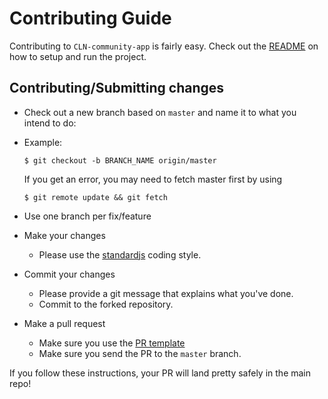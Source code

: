 # Contributing Guide
 Contributing to `CLN-community-app` is fairly easy.
 Check out the [README](https://github.com/ColuLocalNetwork/CLN-community-app/blob/master/README.md) on how to setup and run the project.
 ## Contributing/Submitting changes
 - Check out a new branch based on <code>master</code> and name it to what you intend to do:
  - Example:
    ````
    $ git checkout -b BRANCH_NAME origin/master
    ````
     If you get an error, you may need to fetch master first by using
    ````
    $ git remote update && git fetch
    ````
   - Use one branch per fix/feature

- Make your changes
  - Please use the [standardjs](https://standardjs.com/) coding style.
- Commit your changes
  - Please provide a git message that explains what you've done.
  - Commit to the forked repository.
- Make a pull request
  - Make sure you use the [PR template](https://github.com/ColuLocalNetwork/CLN-community-app/blob/master/docs/PULL_REQUEST_TEMPLATE.md)
  - Make sure you send the PR to the <code>master</code> branch.

 If you follow these instructions, your PR will land pretty safely in the main repo!
